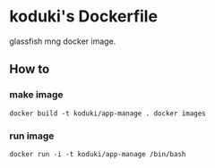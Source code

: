 koduki's Dockerfile
=======================

glassfish mng docker image.

How to
-----------------------

### make image

``
docker build -t koduki/app-manage .
docker images
``

### run image

``
docker run -i -t koduki/app-manage /bin/bash
``
